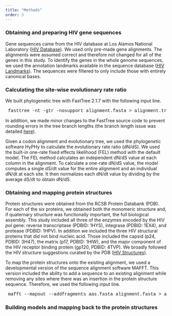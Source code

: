 ```yaml
---
title: "Methods"
order: 3
---
```


### Obtaining and preparing HIV gene sequences

Gene sequences came from the HIV database at Los Alamos National Laboratory ([HIV Database](http://www.hiv.lanl.gov/content/index)). We used only pre-made gene alignments. The alignments were assumed correct and therefore not changed for all of the genes in this study. To identify the genes in the whole genome sequences, we used the annotation landmarks available in the sequence database ([HIV Landmarks](http://www.hiv.lanl.gov/content/sequence/HIV/MAP/landmark.html)). The sequences were filtered to only include those with entirely canonical bases. 

### Calculating the site-wise evolutionary rate ratio

We built phylogenetic tree with FastTree 2.1.7 with the following input line.

<pre> <span style="font-family:Courier">fasttree -nt -gtr -nosupport alignment.fasta > alignment.tree</span> </pre>

In addition, we made minor changes to the FastTree source code to prevent rounding errors in the tree branch lengths (the branch length issue was detailed  [here](http://darlinglab.org/blog/2015/03/23/not-so-fast-fasttree.html)).

Given a codon alignment and evolutionary tree, we used the phylogenetic software HyPHy to calculate the evolutionary rate ratio (dN/dS). We used the built-in one-rate fixed effects likelihood (FEL) method with the default model. The FEL method calculates an independent dN/dS value at each column in the alignment. To calculate a one-rate dN/dS value, the model computes a single dS/dt value for the entire alignment and an individual dN/dt at each site. It then normalizes each dN/dt value by dividing by the average dS/dt to obtain dN/dS. 

### Obtaining and mapping protein structures

Protein structures were obtained from the RCSB Protein Databank (PDB). For each of the six proteins, we obtained both the monomeric structure and, if quaternary structure was functionally important, the full biological assembly. This study included all three of the enzymes encoded by the HIV *pol* gene: reverse transcriptase (PDBID: 1HYS), integrase (PDBID: 1EX4), and protease (PDBID: 1HPV). In addition we included the three HIV structural proteins that did not bind nucleic acid. Those included the capsid (p24, PDBID: 3H47), the matrix (p17, PDBID: 1HIW), and the major component of the HIV receptor binding protein (gp120, PDBID: 4TVP). We broadly followed the HIV structure suggestions curated by the PDB ([HIV Structures](http://www.rcsb.org/pdb/education_discussion/educational_resources/struct_bio_hiv_lores.pdf)).

To map the protein structures onto the existing alignment, we used a developmental version of the sequence alignment software MAFFT. This version included the ability to add a sequence to an existing alignment while removing any sites where there was an insertion in the protein structure sequence. Therefore, we used the following input line.

<pre> <span style="font-family:Courier">mafft --mapout --addfragments aas.fasta alignment.fasta > added_alignment.fasta</span> </pre>

### Building models and mapping back to the protein structures
